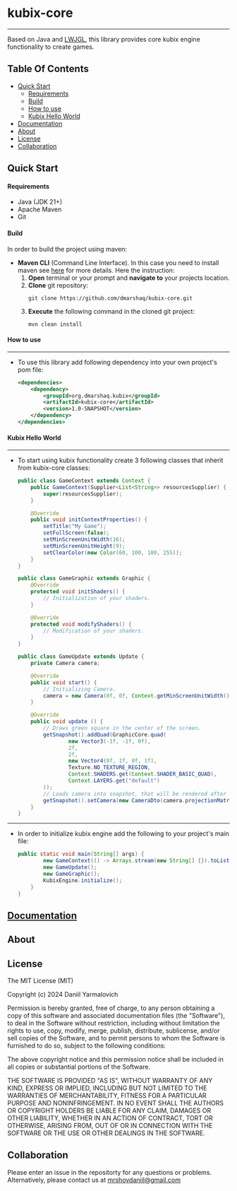 # kubix-core
-----------------
Based on Java and [LWJGL](https://www.lwjgl.org/), this library provides core kubix engine functionality to create games.

Table Of Contents
-----------------

* [Quick Start](#quick-start)
    * [Requirements](#requirements)
    * [Build](#build)
    * [How to use](#how-to-use)
    * [Kubix Hello World](#kubix-hello-world)
* [Documentation](#documentation)
* [About](#about)
* [License](#license)
* [Collaboration](#collaboration)

Quick Start
----------------
#### Requirements
* Java (JDK 21+)
* Apache Maven
* Git

#### Build
In order to build the project using maven:

  + **Maven CLI** (Command Line Interface). In this case you need to install maven see <a href="https://maven.apache.org/install.html" target="_blank" title="Maven install">here</a> for more details.
  Here the instruction:
    1. **Open** terminal or your prompt and **navigate to** your projects location.
    2. **Clone** git repository:
        ```
        git clone https://github.com/dmarshaq/kubix-core.git
        ```
    3. **Execute** the following command in the cloned git project:
        ```
        mvn clean install
        ```
#### How to use
***
- To use this library add following dependency into your own project's pom file:
  ```xml
  <dependencies>
      <dependency>
          <groupId>org.dmarshaq.kubix</groupId>
          <artifactId>kubix-core</artifactId>
          <version>1.0-SNAPSHOT</version>
      </dependency>
  </dependencies>
  ```

#### Kubix Hello World
***
- To start using kubix functionality create 3 following classes that inherit from kubix-core classes:

  ``` java
  public class GameContext extends Context {
      public GameContext(Supplier<List<String>> resourcesSupplier) {
          super(resourcesSupplier);
      }

      @Override
      public void initContextProperties() {
          setTitle("My Game");
          setFullScreen(false);
          setMinScreenUnitWidth(16);
          setMinScreenUnitHeight(9);
          setClearColor(new Color(60, 100, 100, 255));
      }
  }
  ```
  ```java
  public class GameGraphic extends Graphic {
      @Override
      protected void initShaders() {
          // Initialization of your shaders.
      }
  
      @Override
      protected void modifyShaders() {
          // Modification of your shaders.
      }
  }
  ``` 
  ```java
  public class GameUpdate extends Update {
      private Camera camera;

      @Override
      public void start() {
          // Initializing Camera.
          camera = new Camera(0f, 0f, Context.getMinScreenUnitWidth(), Context.getMinScreenUnitHeight());
      }

      @Override
      public void update () {
          // Draws green square in the center of the screen.
          getSnapshot().addQuad(GraphicCore.quad(
                  new Vector3(-1f, -1f, 0f),
                  2f,
                  2f,
                  new Vector4(0f, 1f, 0f, 1f),
                  Texture.NO_TEXTURE_REGION,
                  Context.SHADERS.get(Context.SHADER_BASIC_QUAD),
                  Context.LAYERS.get("default")
          ));
          // Loads camera into snapshot, that will be rendered after this update() call has been finished.
          getSnapshot().setCamera(new CameraDto(camera.projectionMatrix()));
      }
  }
  ```
***
- In order to initialize kubix engine add the following to your project's main file:
  ```java
  public static void main(String[] args) {
          new GameContext(() -> Arrays.stream(new String[] {}).toList());
          new GameUpdate();
          new GameGraphic();
          KubixEngine.initialize();
      }
  }
  ```


[Documentation](https://docs.google.com/document/d/1_wIsn72VMj0yZyPul4AXNrJckJ18v4UT8ziGXgCWfrc/edit?usp=sharing)
----------------

About
----------------


License
----------------
The MIT License (MIT)

Copyright (c) 2024 Daniil Yarmalovich

Permission is hereby granted, free of charge, to any person obtaining a copy
of this software and associated documentation files (the "Software"), to deal
in the Software without restriction, including without limitation the rights
to use, copy, modify, merge, publish, distribute, sublicense, and/or sell
copies of the Software, and to permit persons to whom the Software is
furnished to do so, subject to the following conditions:

The above copyright notice and this permission notice shall be included in
all copies or substantial portions of the Software.

THE SOFTWARE IS PROVIDED "AS IS", WITHOUT WARRANTY OF ANY KIND, EXPRESS OR
IMPLIED, INCLUDING BUT NOT LIMITED TO THE WARRANTIES OF MERCHANTABILITY,
FITNESS FOR A PARTICULAR PURPOSE AND NONINFRINGEMENT. IN NO EVENT SHALL THE
AUTHORS OR COPYRIGHT HOLDERS BE LIABLE FOR ANY CLAIM, DAMAGES OR OTHER
LIABILITY, WHETHER IN AN ACTION OF CONTRACT, TORT OR OTHERWISE, ARISING FROM,
OUT OF OR IN CONNECTION WITH THE SOFTWARE OR THE USE OR OTHER DEALINGS IN
THE SOFTWARE.

Collaboration
----------------
Please enter an issue in the repositorty for any questions or problems.
Alternatively, please contact us at mrshovdaniil@gmail.com
